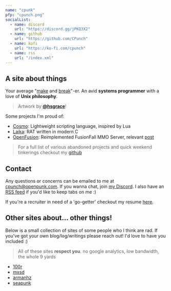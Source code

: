 ```yaml
---
name: "cpunk"
pfp: "cpunch.png"
socialList:
  - name: discord
    url: "https://discord.gg/jPKQ3X2"
  - name: github
    url: "https://github.com/CPunch"
  - name: kofi
    url: "https://ko-fi.com/cpunch"
  - name: rss
    url: "/index.xml"
---
```


## A site about things

Your average "[make](https://github.com/CPunch) and [break](/tags/reverse-engineering)"-er. An avid **systems programmer** with a love of **Unix philosophy**.
> Artwork by [**@hsgrace**](https://hsgrace.tumblr.com)!

Some projects I'm proud of:
- [Cosmo](https://github.com/CPunch/Cosmo): Lightweight scripting language, inspired by Lua
- [Laika](https://github.com/CPunch/Laika): RAT written in modern C
- [OpenFusion](https://github.com/OpenFusionProject/OpenFusion): Reimplemented FusionFall MMO Server, relevant [post](/pages/fusionfall-openfusion)
> For a full list of various abandoned projects and quick weekend tinkerings checkout my [github](https://github.com/CPunch?tab=repositories)

## Contact

Any questions or concerns can be emailed to me at [cpunch@openpunk.com](mailto:cpunch@openpunk.com). If you wanna chat, join [my Discord](https://discord.gg/jPKQ3X2). I also have an [RSS feed](/index.xml) if you'd like to keep tabs on me :)

If you're a recruiter in need of a 'go-getter' checkout my resume [here](https://github.com/CPunch/resume/releases/latest).

## Other sites about... other things!

Below is a small collection of sites of some people who I think are rad. If you've got your own blog/log/writings please reach out! I'd love to have you included :)
> All of these sites **respect you**. no google analytics, low bandwidth, the whole 9 yards

- [100r](https://100r.co)
- [mxsd](https://mxsd.ca/)
- [armanhz](https://armanhz.com/)
- [seapunk](https://seapunk.xyz)
